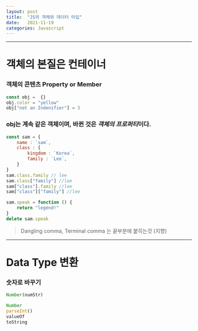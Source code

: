 ```yaml
---
layout: post
title:  "JS의 객체와 데이터 타입"
date:   2021-11-19
categories: Javascript
---
```

---

# 객체의 본질은 컨테이너

### 객체의 콘텐츠 **Property** or **Member**

```javascript
const obj =  {}
obj.color = "yellow"
obj["not an Indenifier"] = 3
```
### obj는 계속 같은 객체이며, 바뀐 것은 *객체의 프로퍼티*이다.

```javascript
const sam = {
    name : `sam`,
    class : {
        kingdom : `Korea`,
        family : `Lee`,
    }
}
sam.class.family // lee
sam.class["family"] //lee
sam["class"].family //lee
sam["class"]["family"] //lee

sam.speak = function () {
    return "legend!"
}
delete sam.speak
```

> Dangling comma, Terminal comma 는 끝부분에 붙히는것 (지향)

***
# Data Type 변환

### 숫자로 바꾸기
```javascript
Number(numStr)

Number
parseInt()
valueOf
toString
```